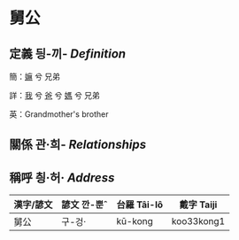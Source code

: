 # 舅公
## 定義 딍-끼- _Definition_
簡：[嫲](member9.md) 兮 兄弟

詳：[我](member1.md) 兮 [爸](member2.md) 兮 [媽](member9.md) 兮 兄弟

英：Grandmother's brother

## 關係 관·희- _Relationships_

## 稱呼 칑·허· _Address_

漢字/諺文 | 諺文 깐-뿐ˆ | 台羅 Tâi-lô | 戴字 Taiji
--- | --- | --- | --- 
舅公 | 구-겅· | kū-kong | koo33kong1 
